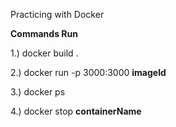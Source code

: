 Practicing with Docker

__Commands Run__

1.) docker build .

2.) docker run -p 3000:3000 __imageId__

3.) docker ps 

4.) docker stop __containerName__
